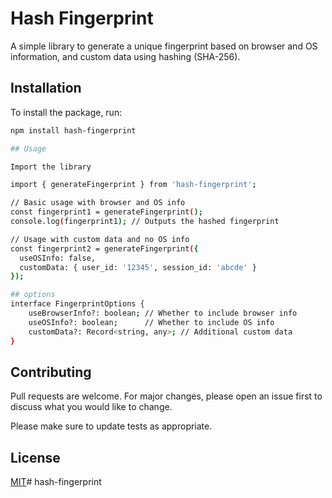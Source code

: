 # Hash Fingerprint

A simple library to generate a unique fingerprint based on browser and OS information, and custom data using hashing (SHA-256).

## Installation

To install the package, run:

```bash
npm install hash-fingerprint

## Usage

Import the library

import { generateFingerprint } from 'hash-fingerprint';

// Basic usage with browser and OS info
const fingerprint1 = generateFingerprint();
console.log(fingerprint1); // Outputs the hashed fingerprint

// Usage with custom data and no OS info
const fingerprint2 = generateFingerprint({
  useOSInfo: false,
  customData: { user_id: '12345', session_id: 'abcde' }
});

## options
interface FingerprintOptions {
    useBrowserInfo?: boolean; // Whether to include browser info
    useOSInfo?: boolean;      // Whether to include OS info
    customData?: Record<string, any>; // Additional custom data
}

```

## Contributing

Pull requests are welcome. For major changes, please open an issue first
to discuss what you would like to change.

Please make sure to update tests as appropriate.

## License

[MIT](https://choosealicense.com/licenses/mit/)# hash-fingerprint
